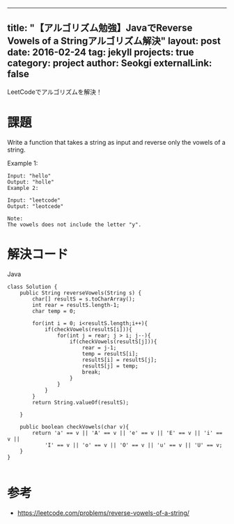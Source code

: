 
---
title: "【アルゴリズム勉強】JavaでReverse Vowels of a Stringアルゴリズム解決"
layout: post
date: 2016-02-24
tag: jekyll
projects: true
category: project
author: Seokgi
externalLink: false
---


LeetCodeでアルゴリズムを解決！

# 課題
Write a function that takes a string as input and reverse only the vowels of a string.

Example 1:
```shell
Input: "hello"
Output: "holle"
Example 2:
```

```shell
Input: "leetcode"
Output: "leotcede"
```

```shell
Note:
The vowels does not include the letter "y".
```

# 解決コード
Java

```shell
class Solution {
    public String reverseVowels(String s) {
        char[] resultS = s.toCharArray();
        int rear = resultS.length-1;
        char temp = 0;
        
        for(int i = 0; i<resultS.length;i++){
            if(checkVowels(resultS[i])){
                for(int j = rear; j > i; j--){
                    if(checkVowels(resultS[j])){
                        rear = j-1;
                        temp = resultS[i];
                        resultS[i] = resultS[j];
                        resultS[j] = temp;
                        break;
                    }
                }
            }
        }
        return String.valueOf(resultS);
        
    }
    
    public boolean checkVowels(char v){
        return 'a' == v || 'A' == v || 'e' == v || 'E' == v || 'i' == v ||
            'I' == v || 'o' == v || 'O' == v || 'u' == v || 'U' == v;
    }
}


```



# 参考
- https://leetcode.com/problems/reverse-vowels-of-a-string/
